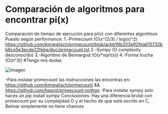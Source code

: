 # Comparación de algoritmos para encontrar pi(x)
Comparación de tiempo de ejecución para pi(x) con diferentes algoritmos
Puesto según performance:
1.-Primecount (O(x^(2/3) / log(x)^2) https://github.com/kimwalisch/primecount/blob/acbb19b203e92fda615732bb6ce5e3ecde22febe/doc/primecount.txt
2.-Sympy (O complexity desconocido)
3.-Algoritmo de Beimargod (O(x*sqrt(x))
4.-Forma trucha (O(n^3)) #Tengo mis dudas

![imagen](https://user-images.githubusercontent.com/64380067/134542807-82dc9b15-d3ce-4be1-9643-c3274eb00c95.png)

-Para instalar primecount las instrucciones las encontras en: https://github.com/kimwalisch/primecount && https://github.com/hearot/primecount-python
-Para instalar sympy solo haces un pip install sympy
Conclusiones:
Hay una diferencia brutal con primecount por su complejidad O y el hecho de que está escrito en C, Beimar simplemente no tiene chances

